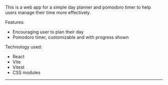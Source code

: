 This is a web app for a simple day planner and pomodoro timer to help users manage their time more effectively.

Features:

- Encouraging user to plan their day
- Pomodoro timer, customizable and with progress shown

Technology used:

- React
- Vite
- Vitest
- CSS modules

---
